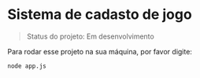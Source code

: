 # Sistema de cadasto de jogo 

>Status do projeto: Em desenvolvimento

Para rodar esse projeto na sua máquina, por favor digite:

```
node app.js

```
